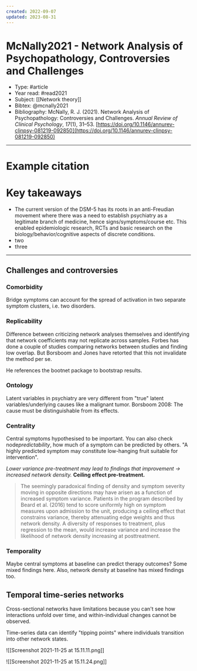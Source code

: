 ```yaml
---
created: 2022-09-07
updated: 2023-08-31
---
```

# McNally2021 - Network Analysis of Psychopathology, Controversies and Challenges

* Type: #article
* Year read: #read2021
* Subject: [[Network theory]]
* Bibtex: @mcnally2021
* Bibliography: McNally, R. J. (2021). Network Analysis of Psychopathology: Controversies and Challenges. _Annual Review of Clinical Psychology_, _17_(1), 31–53. [https://doi.org/10.1146/annurev-clinpsy-081219-092850](https://doi.org/10.1146/annurev-clinpsy-081219-092850)
---
# Example citation


# Key takeaways
* The current version of the DSM-5 has its roots in an anti-Freudian movement where there was a need to establish psychiatry as a legitimate branch of medicine, hence signs/symptoms/course etc. This enabled epidemiologic research, RCTs and basic research on the biology/behavior/cognitive aspects of discrete conditions.
* two
* three

---

## Challenges and controversies

### Comorbidity

Bridge symptoms can account for the spread of activation in two separate symptom clusters, i.e. two disorders.

### Replicability

Difference between criticizing network analyses themselves and identifying that network coefficients may not replicate across samples. Forbes has done a couple of studies comparing networks between studies and finding low overlap. But Borsboom and Jones have retorted that this not invalidate the method per se.

He references the bootnet package to bootstrap results.

### Ontology

Latent variables in psychiatry are very different from "true" latent variables/underlying causes like a malignant tumor. Borsboom 2008: The cause must be distinguishable from its effects.

### Centrality

Central symptoms hypothesised to be important. You can also check node*predictability*, how much of a symptom can be predicted by others. "A highly predicted symptom may constitute low-hanging fruit suitable for intervention".

*Lower variance pre-treatment may lead to findings that improvement -> increased network density.* **Ceiling effect pre-treatment.**

> The seemingly paradoxical finding of density and symptom severity moving in opposite directions may have arisen as a function of increased symptom variance. Patients in the program described by Beard et al. (2016) tend to score uniformly high on symptom measures upon admission to the unit, producing a ceiling effect that constrains variance, thereby attenuating edge weights and thus network density. A diversity of responses to treatment, plus regression to the mean, would increase variance and increase the likelihood of network density increasing at posttreatment.

### Temporality

Maybe central symptoms at baseline can predict therapy outcomes? Some mixed findings here. Also, network density at baseline has mixed findings too.

## Temporal time-series networks

Cross-sectional networks have limitations because you can't see how interactions unfold over time, and within-individual changes cannot be observed.

Time-series data can identify "tipping points" where individuals transition into other network states.

![[Screenshot 2021-11-25 at 15.11.11.png]]

![[Screenshot 2021-11-25 at 15.11.24.png]]